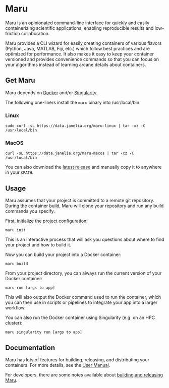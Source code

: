 # Maru

Maru is an opinionated command-line interface for quickly and easily containerizing scientific applications, enabling reproducible results and low-friction collaboration. 

Maru provides a CLI wizard for easily creating containers of various flavors (Python, Java, MATLAB, Fiji, etc.) which follow best practices and are optimized for performance. It also makes it easy to keep your container versioned and provides convenience commands so that you can focus on your algorithms instead of learning arcane details about containers. 

## Get Maru

Maru depends on [Docker](https://docs.docker.com/get-docker/) and/or [Singularity](https://github.com/hpcng/singularity).

The following one-liners install the `maru` binary into /usr/local/bin:

### Linux
```
sudo curl -sL https://data.janelia.org/maru-linux | tar -xz -C /usr/local/bin
```

### MacOS
```
curl -sL https://data.janelia.org/maru-macos | tar -xz -C /usr/local/bin
```

You can also download the [latest release](https://github.com/JaneliaSciComp/maru/releases/latest) and manually copy it to anywhere in your `$PATH`.

## Usage

Maru assumes that your project is committed to a remote git repository. During the container build, Maru will clone your repository and run any build commands you specify.

First, initialize the project configuration:
```
maru init
```
This is an interactive process that will ask you questions about where to find your project and how to build it.

Now you can build your project into a Docker container:
```
maru build
```

From your project directory, you can always run the current version of your Docker container:
```
maru run [args to app]
```
This will also output the Docker command used to run the container, which you can then use in scripts or pipelines to integrate your app into a larger workflow.

You can also run the Docker container using Singularity (e.g. on an HPC cluster):
```
maru singularity run [args to app]
```

## Documentation

Maru has lots of features for building, releasing, and distributing your containers. For more details, see the [User Manual](docs/UserManual.md).

For developers, there are some notes available about [building and releasing Maru](docs/Development.md).

